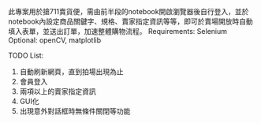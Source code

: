 此專案用於搶711賣貨便，需由前半段的notebook開啟瀏覽器後自行登入，並於notebook內設定商品關鍵字、規格、賣家指定資訊等等，即可於賣場開放時自動填入表單，並送出訂單，加速整體購物流程。
Requirements: Selenium
Optional: openCV, matplotlib


TODO List: 
  1. 自動刷新網頁，直到拍場出現為止
  2. 會員登入
  3. 兩項以上的賣家指定資訊
  4. GUI化
  5. 出現意外對話框時無條件關閉等功能
